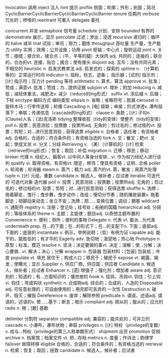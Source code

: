 Invocation   调用
inject   注入
hint     提示
profile  侧面；轮廓；外形；剖面；简况CyclicBarrierCyclicBarrierCyclicBarrierCyclicBarrier
tenure   任期内
verbose  冗长的；啰嗦的
reentrant 可重入
delegate  委托

concurrent  并发
semaphore  信号量
schedule  计划、安排
bounded  有界的
demonstrate  展示，显示
percolate  过滤；渗出；浸透
recursive  递归的；循环的
halve  减半
trial 试验；审讯；努力；磨炼
throughput 吞吐量 生产量，生产能力
utility 实用；效用；公共设施；功用
pivot 枢轴；中心点；旋转运动
joint  n. 关节；接缝；接合处，接合点；（牛，羊等的腿）大块肉  adj. 共同的；连接的；联合的，合办的vt. 连接，贴合；接合；使有接头
disjoint  adj. 互斥；没有共同元素；不相交的
heuristic  n. 启发式教育法 adj. 启发式的；探索的
uptime  n. （计算机等的）正常运行时间
indicator  n. 指标，标志，迹象； 指示器；[试剂] 指示剂；[计] 指示符；压力计
pending  等待
arithmetic  n. 算术，算法
approve  vi. 批准；赞成；满意vt. 批准；赞成；为…提供证据
subjoin  vt. 增补；附加
reducing   n. 减低；减轻体重法，减肥法v. 减少（reduce的ing形式）
suffix  vt. 添后缀 n. 后缀；下标
enctype 编码方式 编码类型
ellipsis  n. 省略；省略符号；脱漏
carousel n. 旋转木马；行李传送带；轮播
Cascading   n. [电] 级联；串接；阶式渗透v. 瀑布般落下；串联；传递信息（cascade的ing形式）
clause  n. 条款；[计] 子句n. (Clause)人名；(法)克洛斯
tidying  整理收拾（tidy的变体）使整齐（tidy的变体）
poll  n. 投票；民意测验；投票数；投票所adj. 无角的；剪过毛的；修过枝的vt. 投票；剪短；对…进行民意测验；获得选票
eligible  n. 合格者；适任者；有资格者adj. 合格的，合适的；符合条件的；有资格当选的
fork  n. 叉；餐叉；耙vt. 叉起；使成叉状 vi. 分叉；分歧
Retrieving  v. （美）（计算机的）[计] 检索（retrieve的ing形式）；恢复；取回；补偿
migration  n. 迁移；移民；移动
broker 代理  n. 经纪人，掮客vt. 以中间人等身分安排...vi. 作为权力经纪人进行谈判
qualify  vi. 取得资格，有资格vt. 限定，修饰；使具有资格；证明…合格
poller  n. 轮询者；轮询器
steam  n. 蒸汽；精力 adj. 蒸汽的vt. 蒸，散发；用蒸汽处理
tuple  n. [计] 元组，重数
candidate  n. 候选人，候补者；应试者
iterable  可迭代的 可迭代对象 迭代器
poll   n. 投票；民意测验；投票数；投票所adj. 无角的；剪过毛的；修过枝的vt. 投票；剪短；对…进行民意测验；获得选票
shuffle   n. 洗牌；拖着脚走，曳行；曳步舞，曳步动作；改组；慢切分节奏；随机播放装置v.
拖着脚走；把脚动来动去；坐立不安；洗牌；把……变换位置；调动；搪塞
wildcard  n. 通配符
registry  n. 注册；登记处；挂号处；船舶的国籍
hierarchical  adj. 分层的；等级体系的
theme  n. 主题；主旋律；题目adj. 以奇想主题布置的
Convenience n. 便利；厕所；便利的事物
Delegate n. 代表 vt. 委派…为代表
underneath  prep. 在…的下面；在…的形式下；在…的支配下n. 下面；底部adj. 下面的；底层的
instantiate  v. 例示，举例说明；（哲）有例为证
capable  adj. 能干的，能胜任的；有才华的
Eagerly adv. 急切地；渴望地；热心地
Prototype  n. 原型；标准，模范
resolve  n. 坚决；决定要做的事vt. 决定；溶解；使…分解；决心要做…vi. 解决；决心；分解
wrapper n. 包装器 包装材料；[包装] 包装纸；书皮
populate vt. 填充 居住于；构成人口；移民于；殖民于
expose  vt. 揭露，揭发；使曝光；显示
Supplier  n. 供应厂商，供应国；供应者
Candidate n. 候选人，候补者；应试者
Enhancer n. [遗] 增强子；强化剂；增加者
aware adj. 意识到的；知道的；有…方面知识的；懂世故的
hook n. 挂钩，吊钩vt. 钩住；引上钩vi. 钩住；弯成钩状
synthetic  n. 合成物adj. 综合的；合成的，人造的
Disposable adj. 可任意处理的；可自由使用的；用完即可丢弃的  一次性
Destruction n. 破坏，毁灭；摧毁
Dereference n. 废弃；解除参照
predicate n. 谓语，述语adj. 谓语的，述语的v. 使……基于；断言；暗示
compliant adj. 顺从的；服从的；应允的
radix n. 根；[数] 基数



delimiter 分割符
separator
compatible  adj. 兼容的；能共处的；可并立的
cascade  n. 小瀑布，瀑布状物；串联
privileges  n. [计] 特权（privilege的复数）  v. 给与…特权（privilege的第三人称单数形式）
shipment  出货
promotion 促销
archive  n. 档案馆；档案文件  vt. 把…存档
metrics  n. 度量；作诗法；韵律学
failover 故障转移
eligible 合格的，合适的；符合条件的；有资格当选的
retrieval n. 检索；恢复；取回；拯救
candidate n. 候选人，候补者；应试者







 







